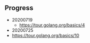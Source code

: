## Progress
- 20200719
	- https://tour.golang.org/basics/4
- 20200725
- https://tour.golang.org/basics/10